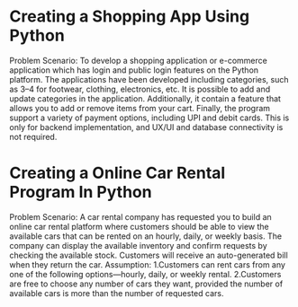 # Creating a Shopping App Using Python
Problem Scenario: To develop a shopping application or e-commerce application which has login and public login features on the Python platform. The applications have been developed including categories, such as 3–4 for footwear, clothing, electronics, etc. It is possible to add and update categories in the application. Additionally, it contain a feature that allows you to add or remove items from your cart. Finally, the program support a variety of payment options, including UPI and debit cards. This is only for backend implementation, and UX/UI and database connectivity is not required.

# Creating a Online Car Rental Program In Python
Problem Scenario: A car rental company has requested you to build an online car rental platform where customers should be able to view the available cars that can be rented on an hourly, daily, or weekly basis. The company can display the available inventory and confirm requests by checking the available stock. Customers will receive an auto-generated bill when they return the car.
Assumption: 
1.Customers can rent cars from any one of the following options—hourly, daily, or weekly rental.
2.Customers are free to choose any number of cars they want, provided the number of available cars is more than the number of requested cars.
